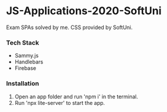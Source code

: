 # JS-Applications-2020-SoftUni

Exam SPAs solved by me. CSS provided by SoftUni.

### Tech Stack

- Sammy.js
- Handlebars
- Firebase

### Installation

1) Open an app folder and run 'npm i' in the terminal.
2) Run 'npx lite-server' to start the app.
